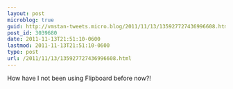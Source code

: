 ```yaml
---
layout: post
microblog: true
guid: http://vmstan-tweets.micro.blog/2011/11/13/135927727436996608.html
post_id: 3039680
date: 2011-11-13T21:51:10-0600
lastmod: 2011-11-13T21:51:10-0600
type: post
url: /2011/11/13/135927727436996608.html
---
```

How have I not been using Flipboard before now?!
